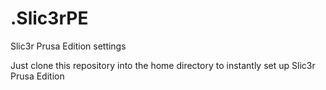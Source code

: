 # .Slic3rPE

Slic3r Prusa Edition settings

Just clone this repository into the home directory to instantly set up Slic3r Prusa Edition
